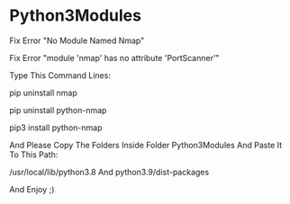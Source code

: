 # Python3Modules

Fix Error "No Module Named Nmap"

Fix Error "module 'nmap' has no attribute 'PortScanner'"

Type This Command Lines:

pip uninstall nmap

pip uninstall python-nmap

pip3 install python-nmap

And Please Copy The Folders Inside Folder Python3Modules And Paste It To This Path:

/usr/local/lib/python3.8 And python3.9/dist-packages

And Enjoy ;)

